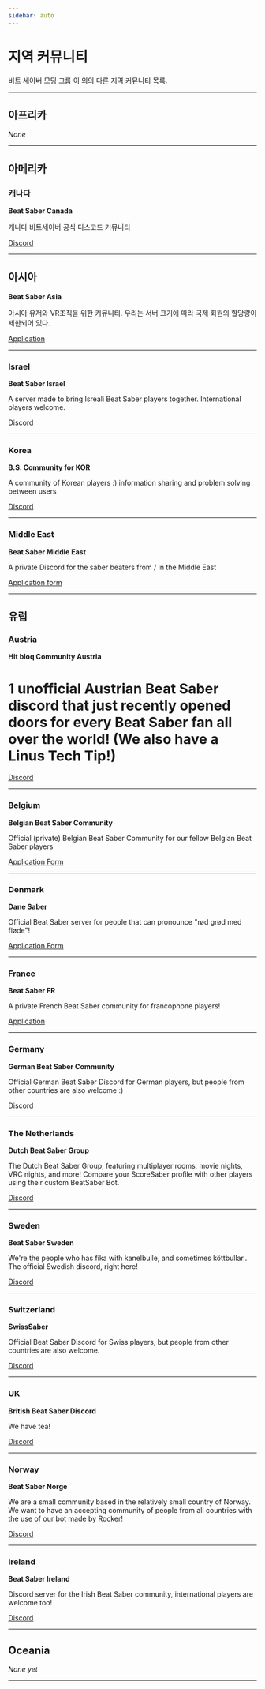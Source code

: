 ```yaml
---
sidebar: auto
---
```


# 지역 커뮤니티

비트 세이버 모딩 그룹 이 외의 다른 지역 커뮤니티 목록.

---

## 아프리카

*None*

---

## 아메리카

### 캐나다

**Beat Saber Canada**

캐나다 비트세이버 공식 디스코드 커뮤니티

[Discord](https://discord.gg/vvq7wX3)

---

## 아시아

**Beat Saber Asia**

아시아 유저와 VR조직을 위한 커뮤니티. 우리는 서버 크기에 따라 국제 회원의 할당량이 제한되어 있다.

[Application](https://forms.gle/Ga3jWoCkugPBD6BZ6)

---

### Israel
**Beat Saber Israel**

A server made to bring Isreali Beat Saber players together. International players welcome.

[Discord](https://discord.gg/HHH7sK8)

---

### Korea
**B.S. Community for KOR**

A community of Korean players :) information sharing and problem solving between users

[Discord](https://discord.gg/SEFBZrG)

---

### Middle East

**Beat Saber Middle East**

A private Discord for the saber beaters from / in the Middle East

[Application form](http://bit.ly/BSME_Application)

---

## 유럽

### Austria

**Hit bloq Community Austria**

# 1 unofficial Austrian Beat Saber discord that just recently opened doors for every Beat Saber fan all over the world! (We also have a Linus Tech Tip!)

[Discord](https://discord.gg/TvRkNY2)

---

### Belgium

**Belgian Beat Saber Community**

Official (private) Belgian Beat Saber Community for our fellow Belgian Beat Saber players

[Application Form](https://forms.gle/26VXi4HmnZnDoPZN7)

---

### Denmark

**Dane Saber**

Official Beat Saber server for people that can pronounce "rød grød med fløde"!

[Application Form](https://forms.gle/AhgBFSK7RnRDDMHa9)

---

### France

**Beat Saber FR**

A private French Beat Saber community for francophone players!

[Application](https://docs.google.com/forms/d/1Ro79QYJ83gAsT6m_hpRgCNyhKNZDlEiZJ3oSh5mwTG4)

---

### Germany

**German Beat Saber Community**

Official German Beat Saber Discord for German players, but people from other countries are also welcome :)

[Discord](https://discord.gg/y4G6ruN)

---

### The Netherlands

**Dutch Beat Saber Group**

The Dutch Beat Saber Group, featuring multiplayer rooms, movie nights, VRC nights, and more! Compare your ScoreSaber profile with other players using their custom BeatSaber Bot.

[Discord](https://discord.gg/sDa7xrE)

---

### Sweden

**Beat Saber Sweden**

We're the people who has fika with kanelbulle, and sometimes köttbullar...  
The official Swedish discord, right here!

[Discord](https://discord.gg/9HavEGBzZz)

---

### Switzerland

**SwissSaber**

Official Beat Saber Discord for Swiss players, but people from other countries are also welcome.

[Discord](https://discord.gg/eV6SUUF)

---

### UK

**British Beat Saber Discord**

We have tea!

[Discord](https://discord.gg/FC2pzeN)

---

### Norway
**Beat Saber Norge**

We are a small community based in the relatively small country of Norway. We want to have an accepting community of people from all countries with the use of our bot made by Rocker!

[Discord](https://discord.gg/nZuY3yM)

---

### Ireland
**Beat Saber Ireland**

Discord server for the Irish Beat Saber community, international players are welcome too!

[Discord](https://discord.gg/uKQzjRQ)

---

## Oceania

*None yet*

---
